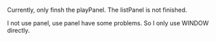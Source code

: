 Currently, only finsh the playPanel.
The listPanel is not finished.

I not use panel, use panel have some problems.
So I only use WINDOW directly.
